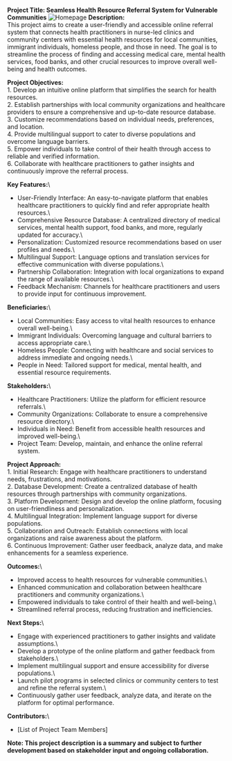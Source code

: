 **Project Title: Seamless Health Resource Referral System for Vulnerable Communities**
![Homepage](Health4allHome-page/images/homepage.png)
**Description:**\
This project aims to create a user-friendly and accessible online referral system that connects health practitioners in nurse-led clinics and community centers with essential health resources for local communities, immigrant individuals, homeless people, and those in need. The goal is to streamline the process of finding and accessing medical care, mental health services, food banks, and other crucial resources to improve overall well-being and health outcomes.

**Project Objectives:**\
1\. Develop an intuitive online platform that simplifies the search for health resources.\
2\. Establish partnerships with local community organizations and healthcare providers to ensure a comprehensive and up-to-date resource database.\
3\. Customize recommendations based on individual needs, preferences, and location.\
4\. Provide multilingual support to cater to diverse populations and overcome language barriers.\
5\. Empower individuals to take control of their health through access to reliable and verified information.\
6\. Collaborate with healthcare practitioners to gather insights and continuously improve the referral process.

**Key Features:**\
- User-Friendly Interface: An easy-to-navigate platform that enables healthcare practitioners to quickly find and refer appropriate health resources.\
- Comprehensive Resource Database: A centralized directory of medical services, mental health support, food banks, and more, regularly updated for accuracy.\
- Personalization: Customized resource recommendations based on user profiles and needs.\
- Multilingual Support: Language options and translation services for effective communication with diverse populations.\
- Partnership Collaboration: Integration with local organizations to expand the range of available resources.\
- Feedback Mechanism: Channels for healthcare practitioners and users to provide input for continuous improvement.

**Beneficiaries:**\
- Local Communities: Easy access to vital health resources to enhance overall well-being.\
- Immigrant Individuals: Overcoming language and cultural barriers to access appropriate care.\
- Homeless People: Connecting with healthcare and social services to address immediate and ongoing needs.\
- People in Need: Tailored support for medical, mental health, and essential resource requirements.

**Stakeholders:**\
- Healthcare Practitioners: Utilize the platform for efficient resource referrals.\
- Community Organizations: Collaborate to ensure a comprehensive resource directory.\
- Individuals in Need: Benefit from accessible health resources and improved well-being.\
- Project Team: Develop, maintain, and enhance the online referral system.

**Project Approach:**\
1\. Initial Research: Engage with healthcare practitioners to understand needs, frustrations, and motivations.\
2\. Database Development: Create a centralized database of health resources through partnerships with community organizations.\
3\. Platform Development: Design and develop the online platform, focusing on user-friendliness and personalization.\
4\. Multilingual Integration: Implement language support for diverse populations.\
5\. Collaboration and Outreach: Establish connections with local organizations and raise awareness about the platform.\
6\. Continuous Improvement: Gather user feedback, analyze data, and make enhancements for a seamless experience.

**Outcomes:**\
- Improved access to health resources for vulnerable communities.\
- Enhanced communication and collaboration between healthcare practitioners and community organizations.\
- Empowered individuals to take control of their health and well-being.\
- Streamlined referral process, reducing frustration and inefficiencies.

**Next Steps:**\
- Engage with experienced practitioners to gather insights and validate assumptions.\
- Develop a prototype of the online platform and gather feedback from stakeholders.\
- Implement multilingual support and ensure accessibility for diverse populations.\
- Launch pilot programs in selected clinics or community centers to test and refine the referral system.\
- Continuously gather user feedback, analyze data, and iterate on the platform for optimal performance.

**Contributors:**\
- [List of Project Team Members]

**Note: This project description is a summary and subject to further development based on stakeholder input and ongoing collaboration.**